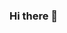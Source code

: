 ### Hi there 👋

<!--
**jasonrlambert/jasonrlambert** is a ✨ _special_ ✨ repository because its `README.md` (this file) appears on your GitHub profile.

Here are some ideas to get you started:

- 🔭 I’m currently working on ... cool stuff for my home lab!!
- 🌱 I’m currently learning ... github
- 👯 I’m looking to collaborate on ... anything
- 🤔 I’m looking for help with ... coding
- 💬 Ask me about ... life
- 📫 How to reach me: ... here
- 😄 Pronouns: ... learning...
- ⚡ Fun fact: ...
-->
